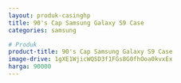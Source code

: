 ```yaml
---
layout: produk-casinghp
title: 90's Cap Samsung Galaxy S9 Case
categories: samsung

# Produk
product-title: 90's Cap Samsung Galaxy S9 Case
image-drive: 1gXE1WjicWQSD3f1FGs8G0fhOoa0kvxEx
harga: 90000
---
```

